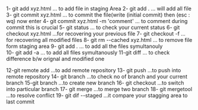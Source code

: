 1- git add  xyz.html         ... to add file in staging Area
2- git add .                 ... will add all file
3- git commit xyz.html       ... to commit the file(write (initial commit) then (esc : wq) now enter 
4- git commit xyz.html -m 'comment'   ... to comment during commit this is crucial
5- git status                ... to check your current status
6- git checkout xyz.html      ...for recovering your previous file
7- git checkout -f            ... for recovering all modified files
8- git rm --cached xyz.html   ... to remove file form staging area
9- git add .                 ... to add all the files symultanouly  
10- git add -a                ... to add all files symultanously
11-git diff                  ... to check difference b/w orignal and modified one   

12-git remote add <Repository any name> <url>    ...to add remote repository
13- git push <repository name> <branch name>      ...to push into remote repository
14- git branch                ...to check no of branch and your current branch
15-git branch <any name>     ...to create new branch
16- git checkout <branch name>  ...to switch into particular branch
17- git merge <branch name>     ...to merge two branch
18- git mergetool               ...to resolve conflict
19- git dif --staged            ...it compare your stagging area to last commit
